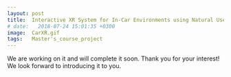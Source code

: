 ```yaml
---
layout: post
title:  Interactive XR System for In-Car Environments using Natural User Interface
# date:   2018-07-24 15:01:35 +0300
image:  CarXR.gif
tags:   Master's_course_project
---
```

We are working on it and will complete it soon. Thank you for your interest! We look forward to introducing it to you.